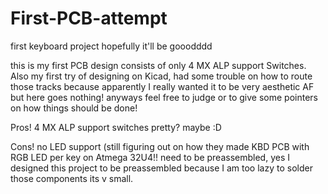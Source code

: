 # First-PCB-attempt
first keyboard project hopefully it'll be gooodddd

this is my first PCB design consists of only 4 MX ALP support Switches.
Also my first try of designing on Kicad, had some trouble on how to route those tracks
because apparently I really wanted it to be very aesthetic AF but here goes nothing!
anyways feel free to judge or to give some pointers on how things should be done!

Pros!
4 MX ALP support switches
pretty? maybe :D

Cons!
no LED support (still figuring out on how they made KBD PCB with RGB LED per key on Atmega 32U4!!
need to be preassembled, yes I designed this project to be preassembled because I am too lazy to solder those components its v small.
